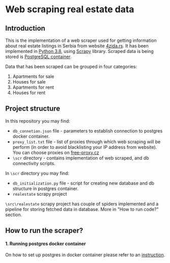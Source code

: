# Web scraping real estate data

## Introduction

This is the implementation of a web scraper used for getting information about real estate listings in Serbia from website [4zida.rs](https://www.4zida.rs/). It has been implemented in [Python 3.8](https://www.python.org/downloads/release/python-384/), using [Scrapy](https://scrapy.org/) library. Scraped data is being stored is [PostgreSQL container](https://hub.docker.com/_/postgres).

Data that has been scraped can be grouped in four categories:
1. Apartments for sale
2. Houses for sale
3. Apartments for rent
4. Houses for rent


## Project structure

In this repository you may find:
- `db_connetion.json` file - parameters to establish connection to postgres docker container.
- `proxy_list.txt` file - list of proxies through which web scraping will be perform (in order to avoid blacklisting your IP address from website). You can choose proxies on [free-proxy.cz](http://free-proxy.cz/en/)
- `\scr` directory - contains implementation of web scraped, and db connectivity scripts.

In `\scr` directory you may find:
- `db_initialization.py` file - script for creating new database and db structure in postgres container.
- `realestate` scrapy project

`\src\realestate` scrapy project has couple of spiders implemented and a pipeline for storing fetched data in database. More in "How to run code?" section.

## How to run the scraper?

#### 1. Running postgres docker container
On how to set up postgres in docker container please refer to an [instruction](../database/). 
